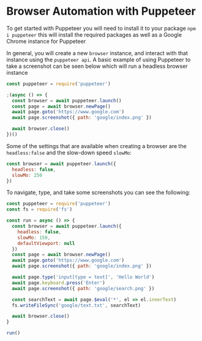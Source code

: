 # Browser Automation with Puppeteer

To get started with Puppeteer you will need to install it to your package `npm i puppeteer` this will install the required packages as well as a Google Chrome instance for Puppeteer

In general, you will create a new `browser` instance, and interact with that instance using the `puppeteer api`. A basic example of using Puppeteer to take a screenshot can be seen below which will run a headless browser instance

```js
const puppeteer = require('puppeteer')

;(async () => {
  const browser = await puppeteer.launch()
  const page = await browser.newPage()
  await page.goto('https://www.google.com')
  await page.screenshot({ path: 'google/index.png' })

  await browser.close()
})()
```

Some of the settings that are available when creating a browser are the `headless:false` and the slow-down speed `slowMo`:

```js
const browser = await puppeteer.launch({
  headless: false,
  slowMo: 250
})
```

To navigate, type, and take some screenshots you can see the following:

```js
const puppeteer = require('puppeteer')
const fs = require('fs')

const run = async () => {
  const browser = await puppeteer.launch({
    headless: false,
    slowMo: 150,
    defaultViewport: null
  })
  const page = await browser.newPage()
  await page.goto('https://www.google.com')
  await page.screenshot({ path: 'google/index.png' })

  await page.type('input[type = text]', 'Hello World')
  await page.keyboard.press('Enter')
  await page.screenshot({ path: 'google/search.png' })

  const searchText = await page.$eval('*', el => el.innerText)
  fs.writeFileSync('google/text.txt', searchText)

  await browser.close()
}

run()
```
